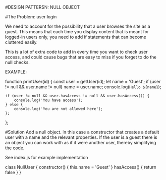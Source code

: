 #DESIGN PATTERSN: NULL OBJECT

#The Problem: user login

We need to account for the possibility that a user browses the site as a guest. This means that each time you display content that is meant for logged-in users only, you need to add if statements that can become cluttered easily.

This is a lot of extra code to add in every time you want to check user access, and could cause bugs that are easy to miss if you forget to do the null checks.

EXAMPLE:

function printUser(id) {
    const user = getUser(id);
    let name = 'Guest';
    if (user != null && user.name != null) name = user.name;
        console.log(`Hello ${name}`);

    if (user != null && user.hasAccess != null && user.hasAccess()) {
        console.log('You have access');
    } else {
        console.log('You are not allowed here');
    };
};

#Solution
Add a null object. In this case a constructor that creates a default user with a name and the relevant properties. If the user is a guest there is an object you can work with as if it were another user, thereby simplifying the code.

See index.js for example implementation


class NullUser {
    constructor() {
      this.name = 'Guest'
    }
    hasAccess() {
      return false
    }
  }